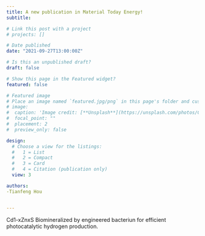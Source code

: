 ```yaml
---
title: A new publication in Material Today Energy!
subtitle: 

# Link this post with a project
# projects: []

# Date published
date: "2021-09-27T13:00:00Z"

# Is this an unpublished draft?
draft: false

# Show this page in the Featured widget?
featured: false

# Featured image
# Place an image named `featured.jpg/png` in this page's folder and customize its options here.
# image:
#  caption: 'Image credit: [**Unsplash**](https://unsplash.com/photos/CpkOjOcXdUY)'
#  focal_point: ""
#  placement: 2
#  preview_only: false

design:
  # Choose a view for the listings:
  #   1 = List
  #   2 = Compact
  #   3 = Card
  #   4 = Citation (publication only)
  view: 3

authors:
-Tianfeng Hou


---
```


Cd1-xZnxS Biomineralized by  engineered bacteriun for efficient photocatalytic hydrogen production.


